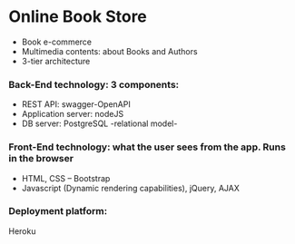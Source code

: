# Online Book Store

* Book e-commerce
* Multimedia contents: about Books and Authors
* 3-tier architecture

### Back-End technology: 3 components: 
* REST API: swagger-OpenAPI
* Application server: nodeJS
* DB server: PostgreSQL -relational model-

### Front-End technology: what the user sees from the app. Runs in the browser
* HTML, CSS – Bootstrap
* Javascript (Dynamic rendering capabilities), jQuery, AJAX

### Deployment platform: 
Heroku
